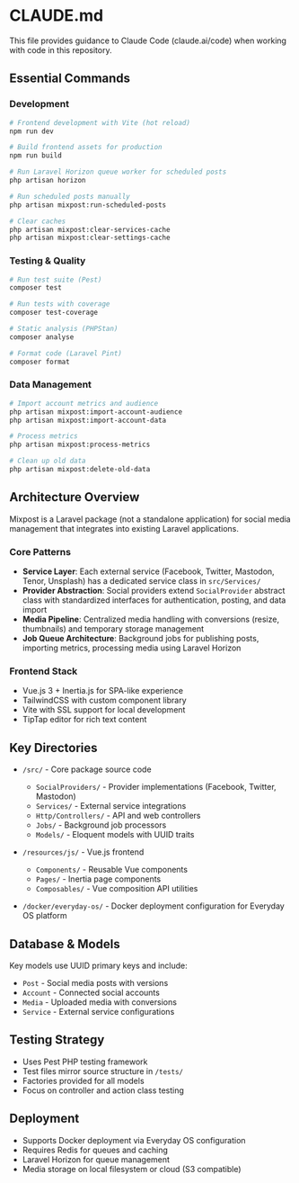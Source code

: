 # CLAUDE.md

This file provides guidance to Claude Code (claude.ai/code) when working with code in this repository.

## Essential Commands

### Development
```bash
# Frontend development with Vite (hot reload)
npm run dev

# Build frontend assets for production
npm run build

# Run Laravel Horizon queue worker for scheduled posts
php artisan horizon

# Run scheduled posts manually
php artisan mixpost:run-scheduled-posts

# Clear caches
php artisan mixpost:clear-services-cache
php artisan mixpost:clear-settings-cache
```

### Testing & Quality
```bash
# Run test suite (Pest)
composer test

# Run tests with coverage
composer test-coverage

# Static analysis (PHPStan)
composer analyse

# Format code (Laravel Pint)
composer format
```

### Data Management
```bash
# Import account metrics and audience
php artisan mixpost:import-account-audience
php artisan mixpost:import-account-data

# Process metrics
php artisan mixpost:process-metrics

# Clean up old data
php artisan mixpost:delete-old-data
```

## Architecture Overview

Mixpost is a Laravel package (not a standalone application) for social media management that integrates into existing Laravel applications.

### Core Patterns
- **Service Layer**: Each external service (Facebook, Twitter, Mastodon, Tenor, Unsplash) has a dedicated service class in `src/Services/`
- **Provider Abstraction**: Social providers extend `SocialProvider` abstract class with standardized interfaces for authentication, posting, and data import
- **Media Pipeline**: Centralized media handling with conversions (resize, thumbnails) and temporary storage management
- **Job Queue Architecture**: Background jobs for publishing posts, importing metrics, processing media using Laravel Horizon

### Frontend Stack
- Vue.js 3 + Inertia.js for SPA-like experience
- TailwindCSS with custom component library
- Vite with SSL support for local development
- TipTap editor for rich text content

## Key Directories

- `/src/` - Core package source code
  - `SocialProviders/` - Provider implementations (Facebook, Twitter, Mastodon)
  - `Services/` - External service integrations
  - `Http/Controllers/` - API and web controllers
  - `Jobs/` - Background job processors
  - `Models/` - Eloquent models with UUID traits

- `/resources/js/` - Vue.js frontend
  - `Components/` - Reusable Vue components
  - `Pages/` - Inertia page components
  - `Composables/` - Vue composition API utilities

- `/docker/everyday-os/` - Docker deployment configuration for Everyday OS platform

## Database & Models

Key models use UUID primary keys and include:
- `Post` - Social media posts with versions
- `Account` - Connected social accounts
- `Media` - Uploaded media with conversions
- `Service` - External service configurations

## Testing Strategy

- Uses Pest PHP testing framework
- Test files mirror source structure in `/tests/`
- Factories provided for all models
- Focus on controller and action class testing

## Deployment

- Supports Docker deployment via Everyday OS configuration
- Requires Redis for queues and caching
- Laravel Horizon for queue management
- Media storage on local filesystem or cloud (S3 compatible)
